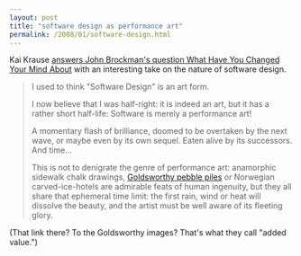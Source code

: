 ```yaml
---
layout: post
title: "software design as performance art"
permalink: /2008/01/software-design.html
---
```


Kai Krause [answers John Brockman's question What Have You Changed Your Mind About](http://www.edge.org/q2008/q08_16.html#krause) with an interesting take on the nature of software design.

> I used to think "Software Design" is an art form.
> 
> I now believe that I was half-right: it is indeed an art, but it has a rather short half-life: Software is merely a performance art!
> 
> A momentary flash of brilliance, doomed to be overtaken by the next wave, or maybe even by its own sequel. Eaten alive by its successors. And time...
> 
> This is not to denigrate the genre of performance art: anamorphic sidewalk chalk drawings, [Goldsworthy pebble piles](http://images.google.com/images?svnum=10&um=1&hl=en&client=safari&rls=en-us&q=andy+goldsworthy+pebble&btnG=Search+Images) or Norwegian carved-ice-hotels are admirable feats of human ingenuity, but they all share that ephemeral time limit: the first rain, wind or heat will dissolve the beauty, and the artist must be well aware of its fleeting glory.

(That link there? To the Goldsworthy images? That's what they call "added value.")